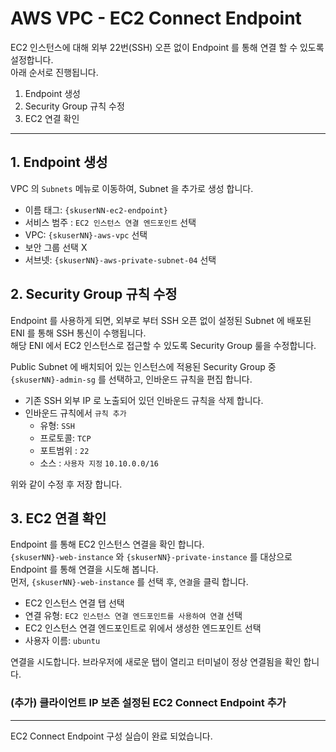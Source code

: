 # AWS VPC - EC2 Connect Endpoint 

EC2 인스턴스에 대해 외부 22번(SSH) 오픈 없이 Endpoint 를 통해 연결 할 수 있도록 설정합니다.  
아래 순서로 진행됩니다.  

1. Endpoint 생성
2. Security Group 규칙 수정
2. EC2 연결 확인



---
## 1. Endpoint 생성
VPC 의 `Subnets` 메뉴로 이동하여, Subnet 을 추가로 생성 합니다.

- 이름 태그: `{skuserNN-ec2-endpoint}`
- 서비스 범주 : `EC2 인스턴스 연결 엔드포인트` 선택
- VPC: `{skuserNN}-aws-vpc` 선택
- 보안 그룹 선택 X
- 서브넷: `{skuserNN}-aws-private-subnet-04` 선택


## 2. Security Group 규칙 수정
Endpoint 를 사용하게 되면, 외부로 부터 SSH 오픈 없이 설정된 Subnet 에 배포된 ENI 를 통해 SSH 통신이 수행됩니다.  
해당 ENI 에서 EC2 인스턴스로 접근할 수 있도록 Security Group 룰을 수정합니다.  

Public Subnet 에 배치되어 있는 인스턴스에 적용된 Security Group 중 `{skuserNN}-admin-sg` 를 선택하고, 인바운드 규칙을 편집 합니다.

- 기존 SSH 외부 IP 로 노출되어 있던 인바운드 규칙을 삭제 합니다.
- 인바운드 규칙에서 `규칙 추가`  
  * 유형: `SSH`
  * 프로토콜: `TCP`
  * 포트범위 : `22`
  * 소스 : `사용자 지정` `10.10.0.0/16`

위와 같이 수정 후 저장 합니다.  


## 3. EC2 연결 확인
Endpoint 를 통해 EC2 인스턴스 연결을 확인 합니다.  
`{skuserNN}-web-instance` 와 `{skuserNN}-private-instance` 를 대상으로 Endpoint 를 통해 연결을 시도해 봅니다.  
먼저, `{skuserNN}-web-instance` 를 선택 후, `연결`을 클릭 합니다.  
  
- EC2 인스턴스 연결 탭 선택
- 연결 유형: `EC2 인스턴스 연결 엔드포인트를 사용하여 연결` 선택
- EC2 인스턴스 연결 엔드포인트로 위에서 생성한 엔드포인트 선택
- 사용자 이름: `ubuntu`

연결을 시도합니다. 브라우저에 새로운 탭이 열리고 터미널이 정상 연결됨을 확인 합니다. 

### (추가) 클라이언트 IP 보존 설정된 EC2 Connect Endpoint 추가


---

EC2 Connect Endpoint 구성 실습이 완료 되었습니다.
